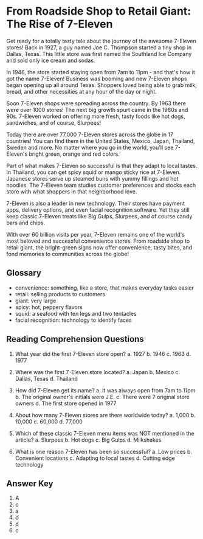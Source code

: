# From Roadside Shop to Retail Giant: The Rise of 7-Eleven

Get ready for a totally tasty tale about the journey of the awesome 7-Eleven stores! Back in 1927, a guy named Joe C. Thompson started a tiny shop in Dallas, Texas. This little store was first named the Southland Ice Company and sold only ice cream and sodas.

In 1946, the store started staying open from 7am to 11pm - and that's how it got the name 7-Eleven! Business was booming and new 7-Eleven shops began opening up all around Texas. Shoppers loved being able to grab milk, bread, and other necessities at any hour of the day or night.

Soon 7-Eleven shops were spreading across the country. By 1963 there were over 1000 stores! The next big growth spurt came in the 1980s and 90s. 7-Eleven worked on offering more fresh, tasty foods like hot dogs, sandwiches, and of course, Slurpees!

Today there are over 77,000 7-Eleven stores across the globe in 17 countries! You can find them in the United States, Mexico, Japan, Thailand, Sweden and more. No matter where you go in the world, you'll see 7-Eleven's bright green, orange and red colors.

Part of what makes 7-Eleven so successful is that they adapt to local tastes. In Thailand, you can get spicy squid or mango sticky rice at 7-Eleven. Japanese stores serve up steamed buns with yummy fillings and hot noodles. The 7-Eleven team studies customer preferences and stocks each store with what shoppers in that neighborhood love.

7-Eleven is also a leader in new technology. Their stores have payment apps, delivery options, and even facial recognition software. Yet they still keep classic 7-Eleven treats like Big Gulps, Slurpees, and of course candy bars and chips.

With over 60 billion visits per year, 7-Eleven remains one of the world's most beloved and successful convenience stores. From roadside shop to retail giant, the bright-green signs now offer convenience, tasty bites, and fond memories to communities across the globe!

## Glossary

- convenience: something, like a store, that makes everyday tasks easier
- retail: selling products to customers
- giant: very large
- spicy: hot, peppery flavors
- squid: a seafood with ten legs and two tentacles
- facial recognition: technology to identify faces

## Reading Comprehension Questions

1. What year did the first 7-Eleven store open?
   a. 1927
   b. 1946
   c. 1963
   d. 1977

2. Where was the first 7-Eleven store located?
   a. Japan
   b. Mexico
   c. Dallas, Texas
   d. Thailand

3. How did 7-Eleven get its name?
   a. It was always open from 7am to 11pm
   b. The original owner's initials were J.E.
   c. There were 7 original store owners
   d. The first store opened in 1977

4. About how many 7-Eleven stores are there worldwide today?
   a. 1,000
   b. 10,000
   c. 60,000
   d. 77,000

5. Which of these classic 7-Eleven menu items was NOT mentioned in the article?
   a. Slurpees
   b. Hot dogs
   c. Big Gulps
   d. Milkshakes

6. What is one reason 7-Eleven has been so successful?
   a. Low prices
   b. Convenient locations
   c. Adapting to local tastes
   d. Cutting edge technology

## Answer Key

1. A
2. c
3. a
4. d
5. d
6. c
